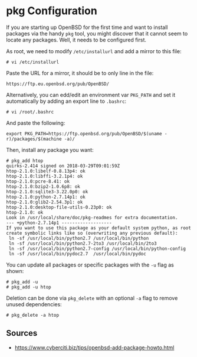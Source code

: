 # pkg Configuration

If you are starting up OpenBSD for the first time and want to install packages via the handy `pkg` tool, you might discover that it cannot seem to locate any packages. Well, it needs to be configured first.

As root, we need to modify `/etc/installurl` and add a mirror to this file:

```
# vi /etc/installurl

```

Paste the URL for a mirror, it should be to only line in the file:

```
https://ftp.eu.openbsd.org/pub/OpenBSD/
```

Alternatively, you can edd/edit an environment var `PKG_PATH` and set it automatically by adding an export line to `.bashrc`:

```
# vi /root/.bashrc
```

And paste the following:

```
export PKG_PATH=https://ftp.openbsd.org/pub/OpenBSD/$(uname -r)/packages/$(machine -a)/
```

Then, install any package you want:

```
# pkg_add htop
quirks-2.414 signed on 2018-03-29T09:01:59Z
htop-2.1.0:libelf-0.8.13p4: ok
htop-2.1.0:libffi-3.2.1p4: ok
htop-2.1.0:pcre-8.41: ok
htop-2.1.0:bzip2-1.0.6p8: ok
htop-2.1.0:sqlite3-3.22.0p0: ok
htop-2.1.0:python-2.7.14p1: ok
htop-2.1.0:glib2-2.54.3p1: ok
htop-2.1.0:desktop-file-utils-0.23p0: ok
htop-2.1.0: ok
Look in /usr/local/share/doc/pkg-readmes for extra documentation.
--- +python-2.7.14p1 -------------------
If you want to use this package as your default system python, as root
create symbolic links like so (overwriting any previous default):
 ln -sf /usr/local/bin/python2.7 /usr/local/bin/python
 ln -sf /usr/local/bin/python2.7-2to3 /usr/local/bin/2to3
 ln -sf /usr/local/bin/python2.7-config /usr/local/bin/python-config
 ln -sf /usr/local/bin/pydoc2.7  /usr/local/bin/pydoc
```

You can update all packages or specific packages with the `-u` flag as shown:

```
# pkg_add -u
# pkg_add -u htop
```

Deletion can be done via `pkg_delete` with an optional `-a` flag to remove unused dependencies:

```
# pkg_delete -a htop
```

## Sources
* https://www.cyberciti.biz/tips/openbsd-add-package-howto.html